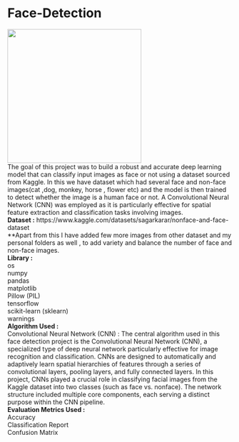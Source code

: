 # Face-Detection
<img src="https://github.com/user-attachments/assets/080706db-9d29-4304-9ad9-4ac29e5ce29d" width="300"/>

<br>
The goal of this project was to build a robust and accurate deep learning model that can classify input images as face or not using a dataset sourced from Kaggle. In this we have dataset which had several face and non-face images(cat ,dog, monkey, horse , flower etc) and the model is then trained to detect whether the image is a human face or not. A Convolutional Neural Network (CNN) was employed as it is particularly effective for spatial feature extraction and classification tasks involving images.<br>
<b>Dataset :</b>
https://www.kaggle.com/datasets/sagarkarar/nonface-and-face-dataset <br>
**Apart from this I have added few more images from other dataset and my personal folders as well , to add variety and balance the number of face and non-face images.

<br>
<b>Library :</b> <br>
os 
<br>
numpy
<br>
pandas
<br>
matplotlib
<br>
Pillow (PIL)
<br>
tensorflow
<br>
scikit-learn (sklearn)
<br>
warnings
<br>
<b>Algorithm Used :</b> <br>
Convolutional Neural Network (CNN) :
The central algorithm used in this face detection project is the Convolutional Neural Network (CNN), a specialized type of deep neural network particularly effective for image recognition and classification. CNNs are designed to automatically and adaptively learn spatial hierarchies of features through a series of convolutional layers, pooling layers, and fully connected layers. In this project, CNNs played a crucial role in classifying facial images from the Kaggle dataset into two classes (such as face vs. nonface). The network structure included multiple core components, each serving a distinct purpose within the CNN pipeline.
<br>
<b>Evaluation Metrics Used :</b>
<br>
Accuracy 
 <br>
Classification Report
<br>
Confusion Matrix 



